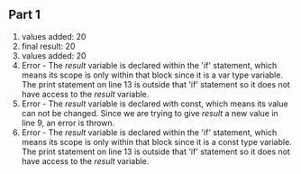 ## Part 1
1. values added:  20
2. final result:  20
3. values added:  20
4. Error - The *result* variable is declared within the 'if' statement, which means its scope is only within that block since it is a var type variable. The print statement on line 13 is outside that 'if' statement so it does not have access to the *result* variable. 
5. Error - The *result* variable is declared with const, which means its value can not be changed. Since we are trying to give *result* a new value in line 9, an error is thrown.
6. Error - The *result* variable is declared within the 'if' statement, which means its scope is only within that block since it is a const type variable. The print statement on line 13 is outside that 'if' statement so it does not have access to the *result* variable. 
